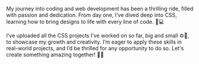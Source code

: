 My journey into coding and web development has been a thrilling ride, filled with passion and dedication. From day one, I’ve dived deep into CSS, learning how to bring designs to life with every line of code. 🌟💻

I’ve uploaded all the CSS projects I’ve worked on so far, big and small ⚙️🔧, to showcase my growth and creativity. I’m eager to apply these skills in real-world projects, and I’d be thrilled for any opportunity to do so. Let's create something amazing together! 🚀🎨
